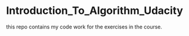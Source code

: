 # Introduction_To_Algorithm_Udacity
this repo contains my code work for the exercises in the course.
